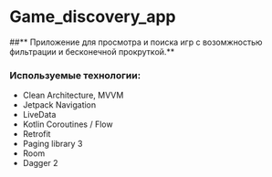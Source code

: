 # Game_discovery_app
##** Приложение для просмотра и поиска игр с возомжностью фильтрации и бесконечной прокруткой.**
### Используемые технологии:
* Clean Architecture, MVVM
* Jetpack Navigation
* LiveData
* Kotlin Coroutines / Flow
* Retrofit
* Paging library 3
* Room
* Dagger 2
